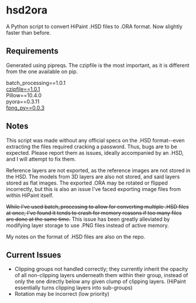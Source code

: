 # hsd2ora
A Python script to convert HiPaint .HSD files to .ORA format. Now slightly faster than before.

## Requirements
Generated using pipreqs. The czipfile is the most important, as it is different from the one available on pip.

batch_processing==1.0.1 <br />
[czipfile==1.0.1](https://github.com/ziyuang/czipfile) <br />
Pillow==10.4.0 <br />
pyora==0.3.11 <br />
[fpng_py==0.0.3](https://github.com/K0lb3/fpng_py)

## Notes
This script was made without any official specs on the .HSD format--even extracting the files required cracking a password. Thus, bugs are to be expected. Please report them as issues, ideally accompanied by an .HSD, and I will attempt to fix them.

Reference layers are not exported, as the reference images are not stored in the HSD. The models from 3D layers are also not stored, and said layers stored as flat images. The exported .ORA may be rotated or flipped incorrectly, but this is also an issue I've faced exporting image files from within HiPaint itself.

~~While I've used batch_processing to allow for converting multiple .HSD files at once, I've found it tends to crash for memory reasons if too many files are done at the same time.~~ This issue has been greatly alleviated by modifying layer storage to use .PNG files instead of active memory.

My notes on the format of .HSD files are also on the repo.

## Current Issues
- Clipping groups not handled correctly; they currently inherit the opacity of all non-clipping layers underneath them within their group, instead of only the one directly below any given clump of clipping layers. (HiPaint essentially turns clipping layers into sub-groups)
- Rotation may be incorrect (low priority)
